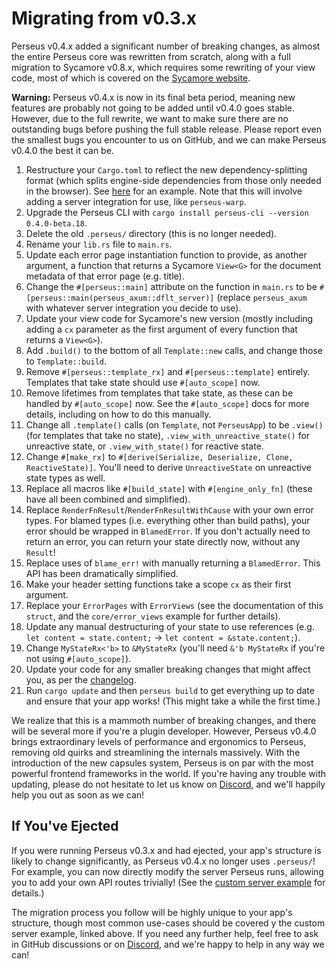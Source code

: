 # Migrating from v0.3.x

Perseus v0.4.x added a significant number of breaking changes, as almost the entire Perseus core was rewritten from scratch, along with a full migration to Sycamore v0.8.x, which requires some rewriting of your view code, most of which is covered on the [Sycamore website](https://sycamore-rs.netlify.app).

**Warning:** Perseus v0.4.x is now in its final beta period, meaning new features are probably not going to be added until v0.4.0 goes stable. However, due to the full rewrite, we want to make sure there are no outstanding bugs before pushing the full stable release. Please report even the smallest bugs you encounter to us on GitHub, and we can make Perseus v0.4.0 the best it can be.

1. Restructure your `Cargo.toml` to reflect the new dependency-splitting format (which splits engine-side dependencies from those only needed in the browser). See [here](https://github.com/framesurge/perseus/tree/main/examples/core/basic/Cargo.toml) for an example. Note that this will involve adding a server integration for use, like `perseus-warp`.
2. Upgrade the Perseus CLI with `cargo install perseus-cli --version 0.4.0-beta.18`.
3. Delete the old `.perseus/` directory (this is no longer needed).
4. Rename your `lib.rs` file to `main.rs`.
5. Update each error page instantiation function to provide, as another argument, a function that returns a Sycamore `View<G>` for the document metadata of that error page (e.g. title).
6. Change the `#[perseus::main]` attribute on the function in `main.rs` to be `#[perseus::main(perseus_axum::dflt_server)]` (replace `perseus_axum` with whatever server integration you decide to use).
7. Update your view code for Sycamore's new version (mostly including adding a `cx` parameter as the first argument of every function that returns a `View<G>`).
8. Add `.build()` to the bottom of all `Template::new` calls, and change those to `Template::build`.
9. Remove `#[perseus::template_rx]` and `#[perseus::template]` entirely. Templates that take state should use `#[auto_scope]` now.
10. Remove lifetimes from templates that take state, as these can be handled by `#[auto_scope]` now. See the `#[auto_scope]` docs for more details, including on how to do this manually.
11. Change all `.template()` calls (on `Template`, not `PerseusApp`) to be `.view()` (for templates that take no state), `.view_with_unreactive_state()` for unreactive state, or `.view_with_state()` for reactive state.
12. Change `#[make_rx]` to `#[derive(Serialize, Deserialize, Clone, ReactiveState)]`. You'll need to derive `UnreactiveState` on unreactive state types as well.
13. Replace all macros like `#[build_state]` with `#[engine_only_fn]` (these have all been combined and simplified).
14. Replace `RenderFnResult`/`RenderFnResultWithCause` with your own error types. For blamed types (i.e. everything other than build paths), your error should be wrapped in `BlamedError`. If you don't actually need to return an error, you can return your state directly now, without any `Result`!
15. Replace uses of `blame_err!` with manually returning a `BlamedError`. This API has been dramatically simplified.
16. Make your header setting functions take a scope `cx` as their first argument.
17. Replace your `ErrorPages` with `ErrorViews` (see the documentation of this `struct`, and the `core/error_views` example for further details).
18. Update any manual destructuring of your state to use references (e.g. `let content = state.content;` -> `let content = &state.content;`).
19. Change `MyStateRx<'b>` to `&MyStateRx` (you'll need `&'b MyStateRx` if you're not using `#[auto_scope]`).
20. Update your code for any smaller breaking changes that might affect you, as per the [changelog](https://github.com/framesurge/perseus/blob/main/CHANGELOG.md).
21. Run `cargo update` and then `perseus build` to get everything up to date and ensure that your app works! (This might take a while the first time.)

We realize that this is a mammoth number of breaking changes, and there will be several more if you're a plugin developer. However, Perseus v0.4.0 brings extraordinary levels of performance and ergonomics to Perseus, removing old quirks and streamlining the internals massively. With the introduction of the new capsules system, Perseus is on par with the most powerful frontend frameworks in the world. If you're having any trouble with updating, please do not hesitate to let us know on [Discord](https://discord.com/invite/GNqWYWNTdp), and we'll happily help you out as soon as we can!

## If You've Ejected

If you were running Perseus v0.3.x and had ejected, your app's structure is likely to change significantly, as Perseus v0.4.x no longer uses `.perseus/`! For example, you can now directly modify the server Perseus runs, allowing you to add your own API routes trivially! (See the [custom server example](https://github.com/framesurge/tree/main/examples/core/custom_server) for details.)

The migration process you follow will be highly unique to your app's structure, though most common use-cases should be covered y the custom server example, linked above. If you need any further help, feel free to ask in GitHub discussions or on [Discord](https://discord.com/invite/GNqWYWNTdp), and we're happy to help in any way we can!
